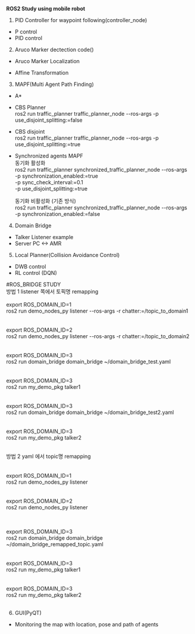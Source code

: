 **ROS2 Study using mobile robot**
1. PID Controller for waypoint following(controller_node)
- P control
- PID control
2. Aruco Marker dectection code()
- Aruco Marker Localization

- Affine Transformation
3. MAPF(Multi Agent Path Finding)
- A*
   
- CBS Planner  
    ros2 run traffic_planner traffic_planner_node --ros-args -p use_disjoint_splitting:=false
  
- CBS disjoint  
    ros2 run traffic_planner traffic_planner_node --ros-args -p use_disjoint_splitting:=true

- Synchronized agents MAPF  
   동기화 활성화  
   ros2 run traffic_planner synchronized_traffic_planner_node --ros-args \
     -p synchronization_enabled:=true \
     -p sync_check_interval:=0.1 \
     -p use_disjoint_splitting:=true  
  
   동기화 비활성화 (기존 방식)  
   ros2 run traffic_planner synchronized_traffic_planner_node --ros-args \
     -p synchronization_enabled:=false  
     
  
4. Domain Bridge
- Talker Listener example
- Server PC <-> AMR
5. Local Planner(Collision Avoidance Control)
- DWB control
- RL control (DQN)

#ROS_BRIDGE STUDY  
방법 1 listener 쪽에서 토픽명 remapping<br/>
<terminal1><br/>
export ROS_DOMAIN_ID=1<br/>
ros2 run demo_nodes_py listener --ros-args -r chatter:=/topic_to_domain1<br/>
<br/>
<terminal2><br/>
export ROS_DOMAIN_ID=2<br/>
ros2 run demo_nodes_py listener --ros-args -r chatter:=/topic_to_domain2<br/>
<br/>
<terminal3><br/>
export ROS_DOMAIN_ID=3<br/>
ros2 run domain_bridge domain_bridge ~/domain_bridge_test.yaml<br/>
<br/>
<terminal4><br/>
export ROS_DOMAIN_ID=3<br/>
ros2 run my_demo_pkg talker1<br/>
<br/>
<terminal5><br/>
export ROS_DOMAIN_ID=3<br/>
ros2 run domain_bridge domain_bridge ~/domain_bridge_test2.yaml<br/>
<br/>
<terminal6><br/>
export ROS_DOMAIN_ID=3<br/>
ros2 run my_demo_pkg talker2<br/>
<br/>

방법 2 yaml 에서 topic명 remapping<br/>
<br/>
<terminal1><br/>
export ROS_DOMAIN_ID=1<br/>
ros2 run demo_nodes_py listener<br/>
<br/>
<terminal2><br/>
export ROS_DOMAIN_ID=2<br/>
ros2 run demo_nodes_py listener<br/>
<br/>

<terminal3><br/>
export ROS_DOMAIN_ID=3<br/>
ros2 run domain_bridge domain_bridge ~/domain_bridge_remapped_topic.yaml<br/>
<br/>
<terminal4><br/>
export ROS_DOMAIN_ID=3<br/>
ros2 run my_demo_pkg talker1<br/>
<br/>
<terminal5><br/>
export ROS_DOMAIN_ID=3<br/>
ros2 run my_demo_pkg talker2<br/>
<br/>

6. GUI(PyQT)
- Monitoring the map with location, pose and path of agents

